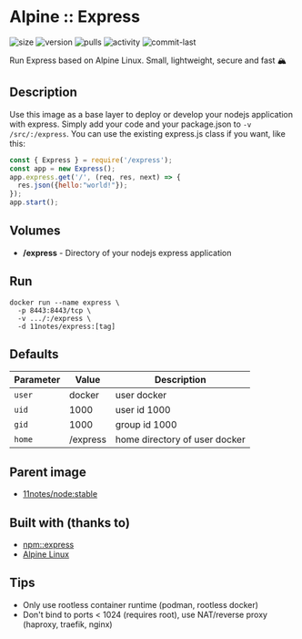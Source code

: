# Alpine :: Express
![size](https://img.shields.io/docker/image-size/11notes/express/4.18.2?color=0eb305) ![version](https://img.shields.io/docker/v/11notes/express?color=eb7a09) ![pulls](https://img.shields.io/docker/pulls/11notes/express?color=2b75d6) ![activity](https://img.shields.io/github/commit-activity/m/11notes/docker-express?color=c91cb8) ![commit-last](https://img.shields.io/github/last-commit/11notes/docker-express?color=c91cb8)

Run Express based on Alpine Linux. Small, lightweight, secure and fast 🏔️

## Description
Use this image as a base layer to deploy or develop your nodejs application with express. Simply add your code and your package.json to `-v /src/:/express`. You can use the existing express.js class if you want, like this:

```js
const { Express } = require('/express');
const app = new Express();
app.express.get('/', (req, res, next) => {
  res.json({hello:"world!"});
});
app.start();
```

## Volumes
* **/express** - Directory of your nodejs express application

## Run
```shell
docker run --name express \
  -p 8443:8443/tcp \
  -v .../:/express \
  -d 11notes/express:[tag]
```

## Defaults
| Parameter | Value | Description |
| --- | --- | --- |
| `user` | docker | user docker |
| `uid` | 1000 | user id 1000 |
| `gid` | 1000 | group id 1000 |
| `home` | /express | home directory of user docker |

## Parent image
* [11notes/node:stable](https://hub.docker.com/r/11notes/node)

## Built with (thanks to)
* [npm::express](https://www.npmjs.com/package/express)
* [Alpine Linux](https://alpinelinux.org)

## Tips
* Only use rootless container runtime (podman, rootless docker)
* Don't bind to ports < 1024 (requires root), use NAT/reverse proxy (haproxy, traefik, nginx)